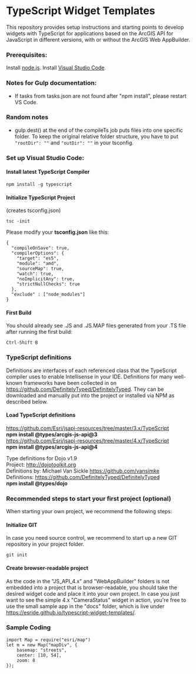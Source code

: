 # TypeScript Widget Templates
This repository provides setup instructions and starting points to develop widgets with TypeScript for applications based on the ArcGIS API for JavaScript in different versions, with or without the ArcGIS Web AppBuilder.

### Prerequisites:
Install [node.js](https://nodejs.org).
Install [Visual Studio Code](https://code.visualstudio.com).

### Notes for Gulp documentation:
* If tasks from tasks.json are not found after "npm install", please restart VS Code.

### Random notes
* gulp.dest() at the end of the compileTs job puts files into one specific folder. To keep the original relative folder structure, you have to put ```"rootDir": ""``` and ```"outDir": ""``` in your tsconfig. 

### Set up Visual Studio Code:

#### Install latest TypeScript Compiler
```
npm install -g typescript
```
#### Initialize TypeScript Project
(creates tsconfig.json)
```
tsc -init
```
Please modify your **tsconfig.json** like this:
```
{
  "compileOnSave": true,
  "compilerOptions": {
    "target": "es5",
    "module": "amd",
    "sourceMap": true,
    "watch": true,
    "noImplicitAny": true,
    "strictNullChecks": true
  },
  "exclude" : ["node_modules"]
}
```

#### First Build
You should already see .JS and .JS.MAP files generated from your .TS file after running the first build:
```
Ctrl-Shift B
```

### TypeScript definitions
Definitions are interfaces of each referenced class that the TypeScript compiler uses to enable Intellisense in your IDE. Definitions for many well-known frameworks have been collected in on https://github.com/DefinitelyTyped/DefinitelyTyped. They can be downloaded and manually put into the project or installed via NPM as described below.

#### Load TypeScript definitions
https://github.com/Esri/jsapi-resources/tree/master/3.x/TypeScript  
**npm install @types/arcgis-js-api@3**  
https://github.com/Esri/jsapi-resources/tree/master/4.x/TypeScript  
**npm install @types/arcgis-js-api@4**  

Type definitions for Dojo v1.9  
Project: http://dojotoolkit.org  
Definitions by: Michael Van Sickle <https://github.com/vansimke>  
Definitions: https://github.com/DefinitelyTyped/DefinitelyTyped  
**npm install @types/dojo**  

### Recommended steps to start your first project (optional)
When starting your own project, we recommend the following steps:

#### Initialize GIT
In case you need source control, we recommend to start up a new GIT repository in your project folder.
```
git init
```
#### Create browser-readable project
As the code in the "JS_API_4.x" and "WebAppBuilder" folders is not embedded into a project that is browser-readable, you should take the desired widget code and place it into your own project. In case you just want to see the simple 4.x "CameraStatus" widget in action, you're free to use the small sample app in the "docs" folder, which is live under https://esride.github.io/typescript-widget-templates/.

### Sample Coding
```
import Map = require("esri/map")
let m = new Map("mapDiv", {
    basemap: "streets",
    center: [10, 54],
    zoom: 8
});
```
